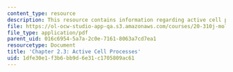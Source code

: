 ```yaml
---
content_type: resource
description: This resource contains information regarding active cell processes.
file: https://ol-ocw-studio-app-qa.s3.amazonaws.com/courses/20-310j-molecular-cellular-and-tissue-biomechanics-spring-2015/1dfe30e1f3b6bb9d6e31c1705809ac61_MIT20_310JS15_Kamm_2.3.pdf
file_type: application/pdf
parent_uid: 016c6954-5a7a-2c0e-7161-8063a7cd7ea1
resourcetype: Document
title: 'Chapter 2.3: Active Cell Processes'
uid: 1dfe30e1-f3b6-bb9d-6e31-c1705809ac61
---
```

